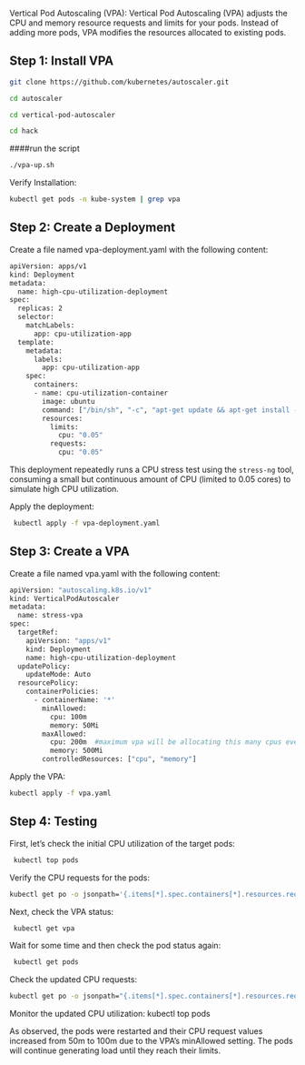 Vertical Pod Autoscaling (VPA):
Vertical Pod Autoscaling (VPA) adjusts the CPU and memory resource requests and limits for your pods. Instead of adding more pods, VPA modifies the resources allocated to existing pods.


## Step 1: Install VPA

```sh
git clone https://github.com/kubernetes/autoscaler.git
```
```sh
cd autoscaler
````

```sh
cd vertical-pod-autoscaler
```
```sh
cd hack  
```
####run the script
```sh
./vpa-up.sh
``` 
Verify Installation:
```sh
kubectl get pods -n kube-system | grep vpa
``` 
## Step 2: Create a Deployment

Create a file named vpa-deployment.yaml with the following content:
```sh
apiVersion: apps/v1
kind: Deployment
metadata:
  name: high-cpu-utilization-deployment
spec:
  replicas: 2
  selector:
    matchLabels:
      app: cpu-utilization-app
  template:
    metadata:
      labels:
        app: cpu-utilization-app
    spec:
      containers:
      - name: cpu-utilization-container
        image: ubuntu
        command: ["/bin/sh", "-c", "apt-get update && apt-get install -y stress-ng && while true; do stress-ng --cpu 1; done"]
        resources:
          limits:
            cpu: "0.05"
          requests:
            cpu: "0.05"
```
This deployment repeatedly runs a CPU stress test using the `stress-ng` tool, consuming a small but continuous amount of CPU (limited to 0.05 cores) to simulate high CPU utilization.

Apply the deployment:

```sh
 kubectl apply -f vpa-deployment.yaml
```
## Step 3: Create a VPA
Create a file named vpa.yaml with the following content:

```sh
apiVersion: "autoscaling.k8s.io/v1"
kind: VerticalPodAutoscaler
metadata:
  name: stress-vpa
spec:
  targetRef:
    apiVersion: "apps/v1"
    kind: Deployment
    name: high-cpu-utilization-deployment
  updatePolicy:
    updateMode: Auto
  resourcePolicy:
    containerPolicies:
      - containerName: '*'
        minAllowed:
          cpu: 100m
          memory: 50Mi
        maxAllowed:
          cpu: 200m  #maximum vpa will be allocating this many cpus even if demand is higher.
          memory: 500Mi
        controlledResources: ["cpu", "memory"]
```
Apply the VPA:

```sh
kubectl apply -f vpa.yaml
```
## Step 4: Testing
First, let’s check the initial CPU utilization of the target pods:

```sh
 kubectl top pods
```
Verify the CPU requests for the pods:
```sh
kubectl get po -o jsonpath='{.items[*].spec.containers[*].resources.requests.cpu}'
```
Next, check the VPA status:
```sh
 kubectl get vpa
```
Wait for some time and then check the pod status again:
```sh
 kubectl get pods
```
Check the updated CPU requests:
```sh
kubectl get po -o jsonpath="{.items[*].spec.containers[*].resources.requests.cpu}"
```
 
Monitor the updated CPU utilization:
 kubectl top pods

As observed, the pods were restarted and their CPU request values increased from 50m to 100m due to the VPA’s minAllowed setting. The pods will continue generating load until they reach their limits.
